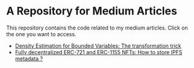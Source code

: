 # A Repository for Medium Articles
This repository contains the code related to my medium articles. Click on the one you want to access.
- [Density Estimation for Bounded Variables: The transformation trick](Density%20estimation%20for%20bounded%20variables)
- [Fully decentralized ERC-721 and ERC-1155 NFTs: How to store IPFS metadata ?](Fully%20Decentralized%20ERC-721%20and%20ERC-1155%20NFTs)
